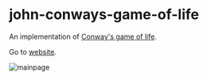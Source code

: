 # john-conways-game-of-life
An implementation of [Conway's game of life](https://en.wikipedia.org/wiki/Conway%27s_Game_of_Life).

Go to [website](https://bunyaminkirmizi.github.io/john-conways-game-of-life/).

![mainpage](https://user-images.githubusercontent.com/55808189/174781943-c90fa89f-af8d-4ce0-a587-95885548404e.gif)
